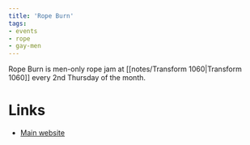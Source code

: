 ```yaml
---
title: 'Rope Burn'
tags:
- events
- rope
- gay-men
---
```


Rope Burn is men-only rope jam at [[notes/Transform 1060|Transform 1060]] every 2nd Thursday of the month.

# Links
- [Main website](https://www.ropeburnsf.com)
